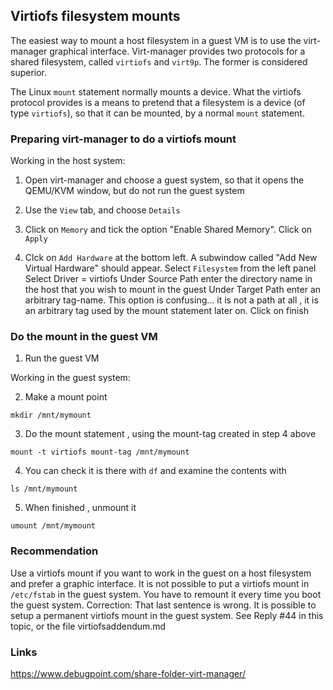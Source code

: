 ## Virtiofs filesystem mounts ##

The easiest way to mount a host filesystem in a guest VM is to use the virt-manager graphical interface. 
Virt-manager provides two protocols for a shared filesystem, called `virtiofs` and `virt9p`.  The former is considered superior. 

The Linux `mount` statement normally mounts a device. What the virtiofs protocol provides is a means to pretend that a filesystem is a device (of type `virtiofs`), so that it can be mounted, by a normal `mount` statement.

### Preparing virt-manager to do a virtiofs mount ###

Working in the host system:

1. Open virt-manager and choose a guest system, so that it opens the QEMU/KVM window, but do not run the guest system

2. Use the `View` tab, and choose `Details`

3. Click on `Memory`  and tick the option "Enable Shared Memory".
     Click on `Apply`
     
4. Clck on `Add Hardware` at the bottom left.
  A subwindow called "Add New Virtual Hardware" should appear.
  Select `Filesystem` from the left panel
  Select Driver = virtiofs
  Under Source Path enter the directory name in the host that you wish to mount in the guest
  Under Target Path enter an arbitrary tag-name. This option is confusing... it is not a path at all , it is an arbitrary tag used by the mount statement later on.
  Click on finish
  
### Do the mount in the guest VM ###
 
 1. Run the guest VM
 
 Working in the guest system:
 
 2. Make a mount point
 
```
mkdir /mnt/mymount
```


 3. Do the mount statement , using the mount-tag created in step 4 above     
 
 ```
 mount -t virtiofs mount-tag /mnt/mymount
 ```
 
 4. You can check it is there with `df` and examine the contents with
 
 ```
 ls /mnt/mymount
 ```
 
 5. When finished , unmount it
 
 ```
 umount /mnt/mymount
 ```
 
### Recommendation ###
Use a virtiofs mount if you want to work in the guest on a host filesystem and prefer a graphic interface. 
It is not possible to put a virtiofs mount in `/etc/fstab` in the guest system. You have to remount it every time you boot the guest system.
Correction: 
That last sentence is wrong. It is possible to setup a permanent virtiofs mount 
in the guest system. 
See Reply #44 in this topic, or the file virtiofsaddendum.md







### Links ###
https://www.debugpoint.com/share-folder-virt-manager/


